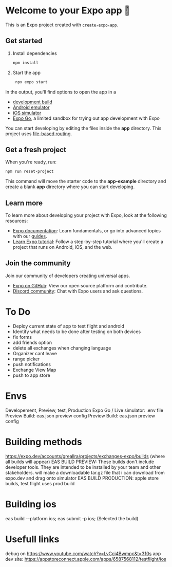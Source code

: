 # Welcome to your Expo app 👋

This is an [Expo](https://expo.dev) project created with [`create-expo-app`](https://www.npmjs.com/package/create-expo-app).

## Get started

1. Install dependencies

   ```bash
   npm install
   ```

2. Start the app

   ```bash
    npx expo start
   ```

In the output, you'll find options to open the app in a

- [development build](https://docs.expo.dev/develop/development-builds/introduction/)
- [Android emulator](https://docs.expo.dev/workflow/android-studio-emulator/)
- [iOS simulator](https://docs.expo.dev/workflow/ios-simulator/)
- [Expo Go](https://expo.dev/go), a limited sandbox for trying out app development with Expo

You can start developing by editing the files inside the **app** directory. This project uses [file-based routing](https://docs.expo.dev/router/introduction).

## Get a fresh project

When you're ready, run:

```bash
npm run reset-project
```

This command will move the starter code to the **app-example** directory and create a blank **app** directory where you can start developing.

## Learn more

To learn more about developing your project with Expo, look at the following resources:

- [Expo documentation](https://docs.expo.dev/): Learn fundamentals, or go into advanced topics with our [guides](https://docs.expo.dev/guides).
- [Learn Expo tutorial](https://docs.expo.dev/tutorial/introduction/): Follow a step-by-step tutorial where you'll create a project that runs on Android, iOS, and the web.

## Join the community

Join our community of developers creating universal apps.

- [Expo on GitHub](https://github.com/expo/expo): View our open source platform and contribute.
- [Discord community](https://chat.expo.dev): Chat with Expo users and ask questions.


# To Do
- Deploy current state of app to test flight and android
- Identify what needs to be done after testing on both devices
- fix forms
- add friends option
- delete all exchanges when changing language
- Organizer cant leave
- range picker
- push notifications
- Exchange View Map
- push to app store

# Envs
Developement, Preview, test, Production
Expo Go / Live simulator: .env file
Preview Build: eas.json preview config
Preview Build: eas.json preview config

# Building methods
https://expo.dev/accounts/greallra/projects/exchanges-expo/builds (where all builds will appear)
EAS BUILD PREVIEW: These builds don't include developer tools. They are intended to be installed by your team and other stakeholders. will make a downloadable tar.gz file that i can download from expo.dev and drag onto simulator
EAS BUILD PRODUCTION: apple store builds, test flight uses prod build

# Building ios
eas build --platform ios;
eas submit -p ios; (Selected the build)

# Usefull links
debug on https://www.youtube.com/watch?v=LvCci4Bwmpc&t=310s
app dev site: https://appstoreconnect.apple.com/apps/6587568112/testflight/ios